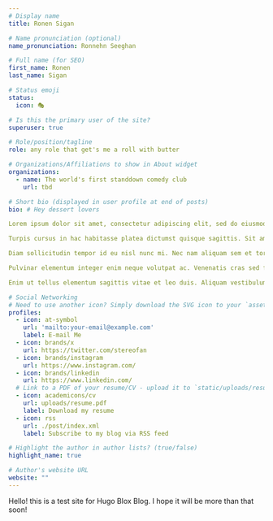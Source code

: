 ```yaml
---
# Display name
title: Ronen Sigan

# Name pronunciation (optional)
name_pronunciation: Ronnehn Seeghan

# Full name (for SEO)
first_name: Ronen
last_name: Sigan

# Status emoji
status:
  icon: 🎭

# Is this the primary user of the site?
superuser: true

# Role/position/tagline
role: any role that get's me a roll with butter

# Organizations/Affiliations to show in About widget
organizations:
  - name: The world's first standdown comedy club
    url: tbd

# Short bio (displayed in user profile at end of posts)
bio: # Hey dessert lovers

Lorem ipsum dolor sit amet, consectetur adipiscing elit, sed do eiusmod tempor incididunt ut labore et dolore magna aliqua. Lorem mollis aliquam ut porttitor. Amet nisl purus in mollis nunc sed id semper. Sit amet est placerat in egestas. Ornare suspendisse sed nisi lacus sed viverra tellus. Tempus imperdiet nulla malesuada pellentesque elit eget gravida. Blandit massa enim nec dui. Nulla aliquet porttitor lacus luctus accumsan tortor posuere. Quam elementum pulvinar etiam non quam lacus suspendisse faucibus interdum. Ut enim blandit volutpat maecenas volutpat blandit aliquam. Non sodales neque sodales ut. Risus nec feugiat in fermentum posuere urna nec tincidunt praesent. Adipiscing diam donec adipiscing tristique risus nec feugiat in fermentum. Blandit aliquam etiam erat velit scelerisque in.

Turpis cursus in hac habitasse platea dictumst quisque sagittis. Sit amet mattis vulputate enim nulla aliquet porttitor lacus luctus. Tortor pretium viverra suspendisse potenti nullam. Nibh sit amet commodo nulla facilisi nullam vehicula ipsum a. Vulputate dignissim suspendisse in est ante. Pellentesque dignissim enim sit amet. At volutpat diam ut venenatis tellus. Pulvinar mattis nunc sed blandit. Amet volutpat consequat mauris nunc congue. Gravida neque convallis a cras semper auctor neque. Amet dictum sit amet justo. Morbi tristique senectus et netus et malesuada fames. Commodo quis imperdiet massa tincidunt nunc.

Diam sollicitudin tempor id eu nisl nunc mi. Nec nam aliquam sem et tortor. Ut tristique et egestas quis ipsum. Nullam vehicula ipsum a arcu. Diam maecenas ultricies mi eget mauris pharetra et ultrices. Magna eget est lorem ipsum dolor sit amet. Sit amet consectetur adipiscing elit. A lacus vestibulum sed arcu non odio euismod lacinia. Sit amet nisl purus in mollis nunc sed id semper. Fringilla phasellus faucibus scelerisque eleifend donec. Nulla facilisi cras fermentum odio. Nisl tincidunt eget nullam non nisi est sit. Leo vel orci porta non pulvinar neque laoreet suspendisse interdum. Diam sit amet nisl suscipit adipiscing bibendum est ultricies integer. Ut tortor pretium viverra suspendisse potenti. Pellentesque nec nam aliquam sem et tortor consequat id porta.

Pulvinar elementum integer enim neque volutpat ac. Venenatis cras sed felis eget velit aliquet sagittis id. Leo duis ut diam quam nulla porttitor massa id. Ipsum suspendisse ultrices gravida dictum fusce ut. Dui nunc mattis enim ut tellus elementum sagittis. Velit scelerisque in dictum non. Diam sollicitudin tempor id eu nisl nunc. Justo donec enim diam vulputate ut pharetra. Tellus elementum sagittis vitae et leo duis. Sed risus ultricies tristique nulla aliquet enim tortor at auctor. Aliquet nibh praesent tristique magna sit amet. Vestibulum mattis ullamcorper velit sed ullamcorper morbi. Tempor nec feugiat nisl pretium fusce id. Et malesuada fames ac turpis egestas maecenas pharetra convallis. Porttitor lacus luctus accumsan tortor posuere ac ut consequat semper. Amet cursus sit amet dictum. Vestibulum lorem sed risus ultricies tristique nulla aliquet enim. Diam vulputate ut pharetra sit amet.

Enim ut tellus elementum sagittis vitae et leo duis. Aliquam vestibulum morbi blandit cursus risus at ultrices mi tempus. Massa id neque aliquam vestibulum morbi blandit cursus. Non sodales neque sodales ut etiam sit amet. Aliquet risus feugiat in ante metus dictum. Porttitor eget dolor morbi non arcu risus quis varius quam. Nam aliquam sem et tortor consequat id porta nibh. Quam nulla porttitor massa id neque aliquam. Cras tincidunt lobortis feugiat vivamus. Platea dictumst quisque sagittis purus sit amet. Enim tortor at auctor urna nunc id cursus. Nisl suscipit adipiscing bibendum est ultricies integer. Adipiscing elit duis tristique sollicitudin nibh sit amet commodo nulla. Blandit aliquam etiam erat velit scelerisque in. Malesuada bibendum arcu vitae elementum. Urna id volutpat lacus laoreet non.🤷‍♀️.

# Social Networking
# Need to use another icon? Simply download the SVG icon to your `assets/media/icons/` folder.
profiles:
  - icon: at-symbol
    url: 'mailto:your-email@example.com'
    label: E-mail Me
  - icon: brands/x
    url: https://twitter.com/stereofan
  - icon: brands/instagram
    url: https://www.instagram.com/
  - icon: brands/linkedin
    url: https://www.linkedin.com/
  # Link to a PDF of your resume/CV - upload it to `static/uploads/resume.pdf`
  - icon: academicons/cv
    url: uploads/resume.pdf
    label: Download my resume
  - icon: rss
    url: ./post/index.xml
    label: Subscribe to my blog via RSS feed

# Highlight the author in author lists? (true/false)
highlight_name: true

# Author's website URL
website: ""
---
```


Hello! this is a test site for Hugo Blox Blog. I hope it will be more than that soon!
